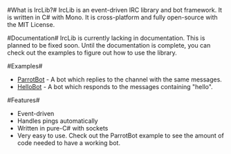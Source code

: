 #What is IrcLib?#
IrcLib is an event-driven IRC library and bot framework. It is written in C# with Mono. It is cross-platform and fully open-source with the MIT License.

#Documentation#
IrcLib is currently lacking in documentation. This is planned to be fixed soon. Until the documentation is complete, you can check out the examples to figure out how to use the library.

#Examples#
* [ParrotBot](IrcLib/Examples/ParrotBot.cs) - A bot which replies to the channel with the same messages.
* [HelloBot](IrcLib/Examples/HelloBot.cs) - A bot which responds to the messages containing "hello".

#Features#
* Event-driven
* Handles pings automatically
* Written in pure-C# with sockets
* Very easy to use. Check out the ParrotBot example to see the amount of code needed to have a working bot.
